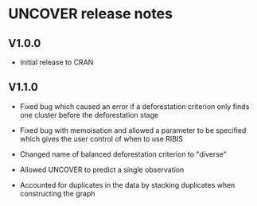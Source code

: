 # UNCOVER release notes

## V1.0.0

* Initial release to CRAN

## V1.1.0

* Fixed bug which caused an error if a deforestation criterion only finds one cluster before the deforestation stage 

* Fixed bug with memoisation and allowed a parameter to be specified which gives the user control of when to use RIBIS

* Changed name of balanced deforestation criterion to "diverse"

* Allowed UNCOVER to predict a single observation

* Accounted for duplicates in the data by stacking duplicates when constructing
the graph
